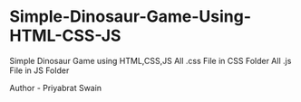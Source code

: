 # Simple-Dinosaur-Game-Using-HTML-CSS-JS
Simple Dinosaur Game using HTML,CSS,JS
All .css File in CSS Folder
All .js File in JS Folder

Author - Priyabrat Swain

